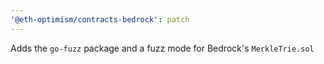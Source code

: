 ```yaml
---
'@eth-optimism/contracts-bedrock': patch
---
```


Adds the `go-fuzz` package and a fuzz mode for Bedrock's `MerkleTrie.sol`
